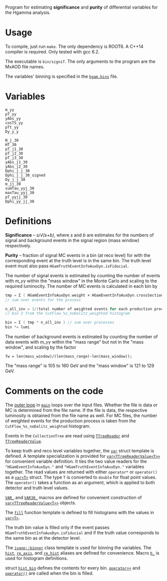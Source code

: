 Program for estimating __significance__ and __purity__ of differential
variables for the Hgamma analysis.

# Usage
To compile, just run `make`.
The only dependency is ROOT6.
A C++14 compiler is required. Only tested with gcc 6.2.

The executable is `bin/signif`.
The only arguments to the program are the MxAOD file names.

The variables' binning is specified in the [`hgam.bins`](hgam.bins) file.

# Variables
    m_yy
    pT_yy
    yAbs_yy
    cosTS_yy
    pTt_yy
    Dy_y_y

    N_j_30
    HT_30
    pT_j1_30
    pT_j2_30
    pT_j3_30
    yAbs_j1_30
    yAbs_j2_30
    Dphi_j_j_30
    Dphi_j_j_30_signed
    Dy_j_j_30
    m_jj_30
    sumTau_yyj_30
    maxTau_yyj_30
    pT_yyjj_30
    Dphi_yy_jj_30

# Definitions

**Significance** – _s/√(s+b)_, where _s_ and _b_ are estimates for the numbers
of signal and background events in the signal region (mass window)
respectively.

**Purity** – fraction of signal MC events in a bin (at reco level) for with the
corresponding event at the truth level is in the same bin. The truth level
event must also pass `HGamTruthEventInfoAuxDyn.isFiducial`.

The number of signal events is estimated by counting the number of events with
*m_γγ* within the "mass window" in the Monte Carlo and scaling to the required
luminocity.
The number of MC events is calculated in each bin by
```c++
tmp = Σ ( HGamEventInfoAuxDyn.weight × HGamEventInfoAuxDyn.crossSectionBRfilterEff )
// sum over events for the process

n_all_inv = 1/(total number of weighted events for each production process)
// bin 3 from the CutFlow_%s_noDalitz_weighted histogram

bin = Σ ( tmp * n_all_inv ) // sum over processes
bin *= lumi
```

The number of background events is estimated by counting the number of data
events with *m_γγ* within the "mass range" but not in the "mass window", and
scaling by the factor
```
fw = len(mass_window)/(len(mass_range)-len(mass_window));
```

The "mass range" is 105 to 160 GeV and the "mass window" is 121 to 129 GeV.

# Comments on the code

The [outer loop][L193] in [`main`][L161] loops over the input files. Whether
the file is data or MC is determined from the file name.
If the file is data, the respective luminosity is obtained from the file name
as well.
For MC files, the number of weighted events for the production process is taken
from the `CutFlow_%s_noDalitz_weighted` histogram.

Events in the `CollectionTree` are read using
[`TTreeReader`](https://root.cern.ch/doc/master/classTTreeReader.html)
and
[`TTreeReaderValue`](https://root.cern.ch/doc/master/classTTreeReaderValue.html).

To keep truth and reco level variables together, the [`var`][L121] struct
template is defined. A template specialization is provided for
[`var<TTreeReaderValue<T>>`][L128] for convenient variable definition. It ties
the two value readers for the `"HGamEventInfoAuxDyn."` and
`"HGamTruthEventInfoAuxDyn."` variables together.  The read values are returned
with either `operator*` or `operator()` as a [`var<T>`][L121] struct. The type
`T` is converted to `double` for float point values.  The `operator()` takes a
function as an argument, which is applied to both detector and truth level
values.

[`VAR_`][L243] and [`VAR30_`][L243] macros are defined for convenient
construction of [`var<TTreeReaderValue<T>>`][L128] objects.

The [`fill`][L150] function template is defined to fill histograms with the
values in [`var<T>`][L121].

The truth bin value is filled only if the event passes
`HGamTruthEventInfoAuxDyn.isFiducial`
and if the truth value corresponds to the same bin as at the detector level.

The [`ivanp::binner`](src/binner.hh) class template is used for binning the
variables. The [`hist`][L86], [`re_axis`][L89], and [`re_hist`][L91] aliases
are defined for convenience.
Macro [`h_`][L169] is used for histogram definitions.

struct [`hist_bin`][L33] defines the contents for every bin.
[`operator++`][L47] and [`operator()`][L51] are called when the bin is filled.

[L33]: https://github.com/ivankp/signif3/blob/f19f822668f9fa60d88c1b9065de9cf38755343f/src/signif.cc#L33
[L47]: https://github.com/ivankp/signif3/blob/f19f822668f9fa60d88c1b9065de9cf38755343f/src/signif.cc#L47
[L51]: https://github.com/ivankp/signif3/blob/f19f822668f9fa60d88c1b9065de9cf38755343f/src/signif.cc#L51
[L86]: https://github.com/ivankp/signif3/blob/f19f822668f9fa60d88c1b9065de9cf38755343f/src/signif.cc#L86
[L89]: https://github.com/ivankp/signif3/blob/f19f822668f9fa60d88c1b9065de9cf38755343f/src/signif.cc#L89
[L91]: https://github.com/ivankp/signif3/blob/f19f822668f9fa60d88c1b9065de9cf38755343f/src/signif.cc#L91
[L121]: https://github.com/ivankp/signif3/blob/f19f822668f9fa60d88c1b9065de9cf38755343f/src/signif.cc#L121
[L128]: https://github.com/ivankp/signif3/blob/f19f822668f9fa60d88c1b9065de9cf38755343f/src/signif.cc#L128
[L150]: https://github.com/ivankp/signif3/blob/f19f822668f9fa60d88c1b9065de9cf38755343f/src/signif.cc#L150
[L161]: https://github.com/ivankp/signif3/blob/f19f822668f9fa60d88c1b9065de9cf38755343f/src/signif.cc#L161
[L169]: https://github.com/ivankp/signif3/blob/f19f822668f9fa60d88c1b9065de9cf38755343f/src/signif.cc#L169
[L193]: https://github.com/ivankp/signif3/blob/f19f822668f9fa60d88c1b9065de9cf38755343f/src/signif.cc#L193
[L243]: https://github.com/ivankp/signif3/blob/f19f822668f9fa60d88c1b9065de9cf38755343f/src/signif.cc#L243
